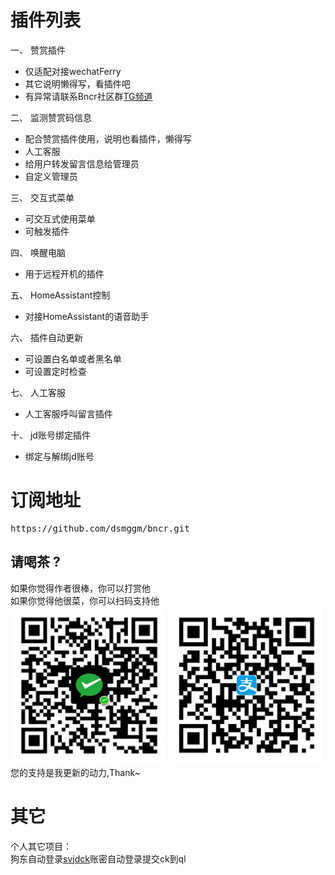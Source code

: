 # 插件列表
一、 赞赏插件  
- 仅适配对接wechatFerry  
- 其它说明懒得写，看插件吧  
- 有异常请联系Bncr社区群[TG频道](https://t.me/BncrJS)  

二、 监测赞赏码信息  
- 配合赞赏插件使用，说明也看插件，懒得写  
- 人工客服  
- 给用户转发留言信息给管理员  
- 自定义管理员  

三、 交互式菜单  
- 可交互式使用菜单  
- 可触发插件  

四、 唤醒电脑  
- 用于远程开机的插件

五、 HomeAssistant控制  
- 对接HomeAssistant的语音助手

六、 插件自动更新
- 可设置白名单或者黑名单
- 可设置定时检查

七、 人工客服
- 人工客服呼叫留言插件

十、 jd账号绑定插件
- 绑定与解绑jd账号

# 订阅地址
<pre>
https://github.com/dsmggm/bncr.git
</pre>


## 请喝茶 ?
如果你觉得作者很棒，你可以打赏他  
如果你觉得他很菜，你可以扫码支持他  
![给点钱花花](get_me_some_money.jpg)  
您的支持是我更新的动力,Thank~

# 其它
个人其它项目：  
狗东自动登录[svjdck](https://github.com/dsmggm/svjdck)账密自动登录提交ck到ql